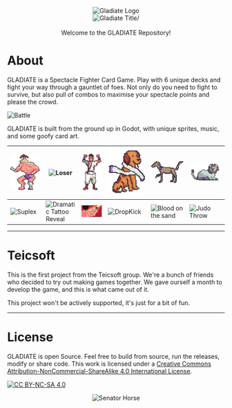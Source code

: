 <p align="center">
  <img src="https://github.com/Teicsoft/GLADIATE/blob/main/assets/sprites/Dave/Eagle.png?raw=true" alt="Gladiate Logo"/></br>
  <img src="https://github.com/Teicsoft/GLADIATE/blob/main/assets/sprites/Dave/Gladiate.png?raw=true" alt="Gladiate Title/">
  </br></br>
  Welcome to the GLADIATE Repository!
</p>

# About
GLADIATE is a Spectacle Fighter Card Game. Play with 6 unique decks and fight your way through a gauntlet of foes. Not only do you need to fight to survive, but also pull of combos to maximise your spectacle points and please the crowd. 

![Battle](https://github.com/Teicsoft/GLADIATE/assets/58735873/55219878-aa33-47aa-88b5-2a97d51c3d2c)


GLADIATE is built from the ground up in Godot, with unique sprites, music, and some goofy card art. 

|![goon](https://github.com/Teicsoft/GLADIATE/blob/main/assets/sprites/Goon/GoonOriginal.png?raw=true)|![Loser](https://github.com/Teicsoft/GLADIATE/blob/main/assets/sprites/Z/loser5.png?raw=true)|![gaius](https://github.com/Teicsoft/GLADIATE/blob/main/assets/sprites/Drew/Sprite-0006.png?raw=true)| ![Romulus](https://github.com/Teicsoft/GLADIATE/blob/main/assets/sprites/Joy/Romulus.png?raw=true) | ![Remus](https://github.com/Teicsoft/GLADIATE/blob/main/assets/sprites/Joy/Remus1.png?raw=true) | ![Lion](https://github.com/Teicsoft/GLADIATE/blob/main/assets/sprites/Robo-Lion/Robo-Lion.png?raw=true) |
|-|-|-|-|-|-|
|![Suplex](https://github.com/Teicsoft/GLADIATE/blob/main/assets/images/Cards/CardArt/Suplex.png?raw=true)| ![Dramatic Tattoo Reveal](https://github.com/Teicsoft/GLADIATE/blob/main/assets/images/Cards/CardArt/Dramatic_Tattoo_Reveal.png?raw=true) | ![Punch](https://github.com/Teicsoft/GLADIATE/blob/main/assets/images/Cards/CardArt/punch.png?raw=true) | ![DropKick](https://github.com/Teicsoft/GLADIATE/blob/main/assets/images/Cards/CardArt/dropkick.png?raw=true)  | ![Blood on the sand](https://github.com/Teicsoft/GLADIATE/blob/main/assets/images/Cards/CardArt/bloodOnSand.png?raw=true) | ![Judo Throw](https://github.com/Teicsoft/GLADIATE/blob/main/assets/images/Cards/CardArt/JudoThrow.png?raw=true)

***

# Teicsoft
This is the first project from the Teicsoft group. 
We're a bunch of friends who decided to try out making games together. 
We gave ourself a month to develop the game, and this is what came out of it. 

This project won't be actively supported, it's just for a bit of fun. 

***

# License
GLADIATE is open Source. Feel free to build from source, run the releases, modify or share code. 
This work is licensed under a [Creative Commons Attribution-NonCommercial-ShareAlike 4.0 International License][cc-by-nc-sa].

[![CC BY-NC-SA 4.0][cc-by-nc-sa-image]][cc-by-nc-sa]

[cc-by-nc-sa]: http://creativecommons.org/licenses/by-nc-sa/4.0/
[cc-by-nc-sa-image]: https://licensebuttons.net/l/by-nc-sa/4.0/88x31.png
[cc-by-nc-sa-shield]: https://img.shields.io/badge/License-CC%20BY--NC--SA%204.0-lightgrey.svg


<p align="center">
  <img src="https://github.com/Teicsoft/GLADIATE/blob/main/assets/sprites/Z/senator_horse.png?raw=true" alt="Senator Horse"/></br>
</p>
